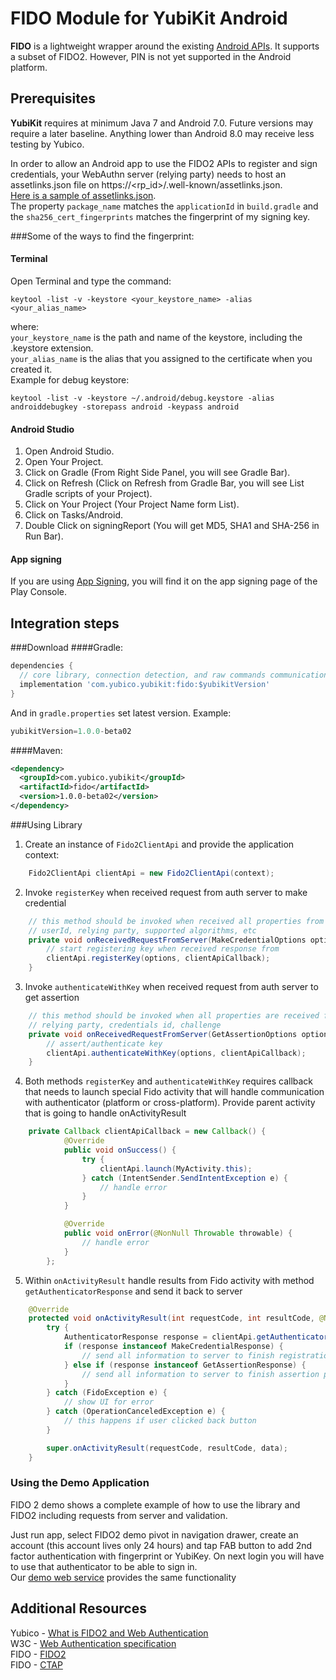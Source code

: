 # FIDO Module for YubiKit Android
**FIDO** is a lightweight wrapper around the existing [Android APIs](https://developers.google.com/android/reference/com/google/android/gms/fido/Fido).
It supports a subset of FIDO2. However, PIN is not yet supported in the Android platform.

## Prerequisites <a name="prerequisites"></a>

**YubiKit** requires at minimum Java 7 and Android 7.0. Future versions may require a later baseline. Anything lower than Android 8.0 may receive less testing by Yubico.

In order to allow an Android app to use the FIDO2 APIs to register and sign credentials, your WebAuthn server (relying party) needs to host an assetlinks.json file on https://<rp_id>/.well-known/assetlinks.json.  
[Here is a sample of assetlinks.json](https://demo.yubico.com/.well-known/assetlinks.json).  
The property `package_name` matches the `applicationId` in `build.gradle` and the `sha256_cert_fingerprints` matches the fingerprint of my signing key.

###Some of the ways to find the fingerprint:
#### Terminal 
Open Terminal and type the command:
```
keytool -list -v -keystore <your_keystore_name> -alias <your_alias_name>
```
 where:  
`your_keystore_name` is the path and name of the keystore, including the .keystore extension.  
`your_alias_name` is the alias that you assigned to the certificate when you created it.  
 Example for debug keystore:  
 
```
keytool -list -v -keystore ~/.android/debug.keystore -alias androiddebugkey -storepass android -keypass android
```
  
#### Android Studio
1. Open Android Studio.
2. Open Your Project.
3. Click on Gradle (From Right Side Panel, you will see Gradle Bar).
4. Click on Refresh (Click on Refresh from Gradle Bar, you will see List Gradle scripts of your Project).
5. Click on Your Project (Your Project Name form List).
6. Click on Tasks/Android.
7. Double Click on signingReport (You will get MD5, SHA1 and SHA-256 in Run Bar).

#### App signing    
If you are using [App Signing](https://support.google.com/googleplay/android-developer/answer/7384423?hl=en), you will find it on the app signing page of the Play Console.

## Integration steps <a name="integration_steps"></a>
###Download
####Gradle:

```gradle
dependencies {  
  // core library, connection detection, and raw commands communication with yubikey
  implementation 'com.yubico.yubikit:fido:$yubikitVersion'
}
```
And in `gradle.properties` set latest version. Example:
```gradle
yubikitVersion=1.0.0-beta02
```
####Maven:
```xml
<dependency>
  <groupId>com.yubico.yubikit</groupId>
  <artifactId>fido</artifactId>
  <version>1.0.0-beta02</version>
</dependency>
```

###Using Library <a name="using_lib"></a>
1. Create an instance of `Fido2ClientApi` and provide the application context:
```java
    Fido2ClientApi clientApi = new Fido2ClientApi(context);
```
2. Invoke `registerKey` when received request from auth server to make credential
```java
    // this method should be invoked when received all properties from server:
    // userId, relying party, supported algorithms, etc
    private void onReceivedRequestFromServer(MakeCredentialOptions options) {
        // start registering key when received response from
        clientApi.registerKey(options, clientApiCallback);        
    }
```
3. Invoke `authenticateWithKey` when received request from auth server to get assertion
```java
    // this method should be invoked when all properties are received from server:
    // relying party, credentials id, challenge
    private void onReceivedRequestFromServer(GetAssertionOptions options) {
        // assert/authenticate key
        clientApi.authenticateWithKey(options, clientApiCallback);        
    }
```
4. Both methods `registerKey` and `authenticateWithKey` requires callback that needs to launch special Fido activity that will handle communication with authenticator (platform or cross-platform). Provide parent activity that is going to handle onActivityResult
```java
    private Callback clientApiCallback = new Callback() {
            @Override
            public void onSuccess() {
                try {
                    clientApi.launch(MyActivity.this);
                } catch (IntentSender.SendIntentException e) {
                    // handle error
                }
            }

            @Override
            public void onError(@NonNull Throwable throwable) {
                // handle error
            }
        };

```
5. Within `onActivityResult` handle results from Fido activity with method `getAuthenticatorResponse` and send it back to server
```java
    @Override
    protected void onActivityResult(int requestCode, int resultCode, @Nullable Intent data) {
        try {
            AuthenticatorResponse response = clientApi.getAuthenticatorResponse(Fido2ClientApi.GET_ASSERTION_REQUEST_CODE, Activity.RESULT_CANCELED, null);
            if (response instanceof MakeCredentialResponse) {
                // send all information to server to finish registration process
            } else if (response instanceof GetAssertionResponse) {
                // send all information to server to finish assertion process
            }
        } catch (FidoException e) {
            // show UI for error
        } catch (OperationCanceledException e) {
            // this happens if user clicked back button
        }

        super.onActivityResult(requestCode, resultCode, data);
    }
```

### Using the Demo Application <a name="using_demo"></a>
FIDO 2 demo shows a complete example of how to use the library and FIDO2 including requests from server and validation.

Just run app, select FIDO2 demo pivot in navigation drawer, create an account (this account lives only 24 hours) and tap FAB button to add 2nd factor authentication with fingerprint or YubiKey. On next login you will have to use that authenticator to be able to sign in.  
Our [demo web service](https://demo.yubico.com/webauthn) provides the same functionality

## Additional Resources <a name="additional_resources"></a>
Yubico - [What is FIDO2 and Web Authentication](https://developers.yubico.com/FIDO2/)  
W3C - [Web Authentication specification](https://www.w3.org/TR/webauthn)  
FIDO - [FIDO2](https://fidoalliance.org/fido2/)  
FIDO - [CTAP](https://fidoalliance.org/specs/fido-v2.0-id-20180227/fido-client-to-authenticator-protocol-v2.0-id-20180227.html)  
![]()
